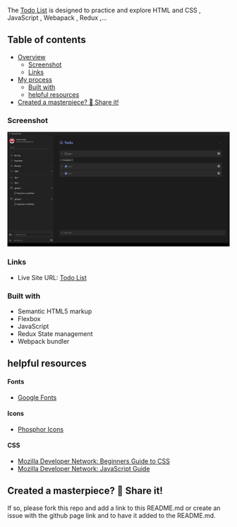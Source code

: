 The [Todo List](https://farhdibehnamdev.github.io/TodoList-Pure-Redux/) is designed to practice and explore HTML and CSS , JavaScript , Webapack , Redux ,...

## Table of contents

- [Overview](#overview)
  - [Screenshot](#screenshot)
  - [Links](#links)
- [My process](#my-process)
  - [Built with](#built-with)
  - [helpful resources](#helpful-resources)
- [Created a masterpiece? 🎨 Share it!](#Created-a-masterpiece)

### Screenshot

![](./Screenshot.png)

### Links

- Live Site URL: [Todo List](https://farhdibehnamdev.github.io/TodoList-Pure-Redux/)

### Built with

- Semantic HTML5 markup
- Flexbox
- JavaScript
- Redux State management
- Webpack bundler

## helpful resources

#### Fonts

- [Google Fonts](https://fonts.google.com/specimen/Roboto)

#### Icons

- [Phosphor Icons](https://phosphoricons.com/)

#### CSS

- [Mozilla Developer Network: Beginners Guide to CSS](https://developer.mozilla.org/en-US/docs/Learn/CSS/Introduction_to_CSS)
- [Mozilla Developer Network: JavaScript Guide](https://developer.mozilla.org/en-US/docs/Web/JavaScript/Guide)

## Created a masterpiece? 🎨 Share it!

If so, please fork this repo and add a link to this README.md or create an issue with the github page link and to have it added to the README.md.
